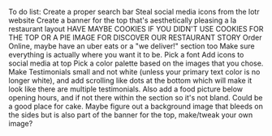 To do list:
Create a proper search bar
Steal social media icons from the lotr website
Create a banner for the top that's aesthetically pleasing a la restaurant layout
HAVE MAYBE COOKIES IF YOU DIDN'T USE COOKIES FOR THE TOP OR A PIE IMAGE FOR DISCOVER OUR RESTAURANT STORY
Order Online, maybe have an uber eats or a "we deliver!" section too
Make sure everything is actually where you want it to be.
Pick a font
Add icons to social media at top
Pick a color palette based on the images that you chose.
Make Testimonials small and not white (unless your primary text color is no longer white), and add scrolling like dots at the bottom which will make it look like there are multiple testimonials.
Also add a food picture below opening hours, and if not there within the section so it's not bland. Could be a good place for cake.
Maybe figure out a background image that bleeds on the sides but is also part of the banner for the top, make/tweak your own image?

